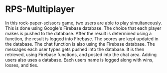 # RPS-Multiplayer

In this rock-paper-scissors game, two users are able to play simultaneously. This is done using Google's Firebase database. The choice that each player makes is pushed to the database. After the result is determined using a function, the result is logged into Firebase. The scores are kept updated in the database. The chat function is also using the Firebase database. The messages each user types gets pushed into the database. It is then retrieved, using Firebase functions, and posted into the chat area. Adding users also uses a database. Each users name is logged along with wins, losses, and ties.    